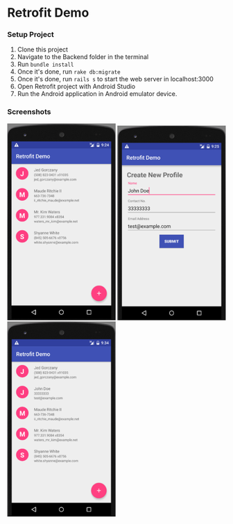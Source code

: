 # Retrofit Demo

### Setup Project
1. Clone this project
2. Navigate to the Backend folder in the terminal
3. Run `bundle install`
4. Once it's done, run `rake db:migrate`
5. Once it's done, run `rails s` to start the web server in localhost:3000
6. Open Retrofit project with Android Studio
7. Run the Android application in Android emulator device.

### Screenshots
<img src="https://raw.githubusercontent.com/mikelimantara/retrofit-demo/master/demo/images/img1.png" width="250"/>
<img src="https://raw.githubusercontent.com/mikelimantara/retrofit-demo/master/demo/images/img2.png" width="250" />
<img src="https://raw.githubusercontent.com/mikelimantara/retrofit-demo/master/demo/images/img3.png" width="250" />
